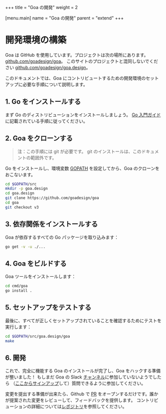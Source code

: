 +++
title = "Goa の開発"
weight = 2

[menu.main]
name = "Goa の開発"
parent = "extend"
+++

# 開発環境の構築
Goa は GitHub を使用しています。プロジェクトは次の場所にあります。
[github.com/goadesign/goa](https://github.com/goadesign/goa)。 
このサイトのプロジェクトと混同しないでください
[github.com/goadesign/goa.design](https://github.com/goadesign/goa.design)。

このドキュメントでは、Goa にコントリビュートするための開発環境のセットアップに必要な手順について説明します。

## 1. Go をインストールする

まず Go のディストリビューションをインストールしましょう。
[Go 入門ガイド](https://golang.org/doc/install)に記載されている手順に従ってください。

## 2. Goa をクローンする
> 注：この手順には git が必要です。 git のインストールは、このドキュメントの範囲外です。

Go をインストールし、環境変数 [GOPATH](https://github.com/golang/go/wiki/SettingGOPATH) を設定してから、Goa のクローンをおこないます。

```bash
cd $GOPATH/src
mkdir -p goa.design
cd goa.design
git clone https://github.com/goadesign/goa
cd goa
git checkout v3
```

## 3. 依存関係をインストールする

Goa が依存するすべての Go パッケージを取り込みます：

```bash
go get -v -u ./...
```

## 4. Goa をビルドする

Goa ツールをインストールします：

```bash
cd cmd/goa
go install .
```

## 5. セットアップをテストする

最後に、すべてが正しくセットアップされていることを確認するためにテストを実行します：

```bash
cd $GOPATH/src/goa.design/goa
make
```

## 6. 開発

これで、完全に機能する Goa のインストールが完了し、Goa をハックする準備が整いました！
もしまだ Goa の Slack [チャンネル](https://gophers.slack.com/messages/goa/)に参加していないようでしたら
（[ここからサインアップ](https://gophersinvite.herokuapp.com/)して）質問できるように参加してください。

変更を提出する準備が出来たら、Github で [PR](https://help.github.com/en/articles/about-pull-requests)
をオープンするだけです。誰かが提案された変更をレビューして、フィードバックを提供します。
コントリビューションの詳細については[レポジトリ](https://github.com/goadesign/goa/blob/v3/CONTRIBUTING.md)を参照してください。
